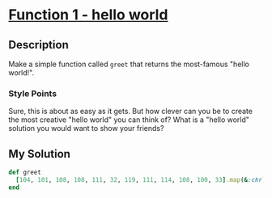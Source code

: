 # [Function 1 - hello world](https://www.codewars.com/kata/523b4ff7adca849afe000035)

## Description
Make a simple function called `greet` that returns the most-famous "hello world!".

### Style Points
Sure, this is about as easy as it gets. But how clever can you be to create the most creative "hello world" you can think of? What is a "hello world" solution you would want to show your friends?

## My Solution
```ruby
def greet
  [104, 101, 108, 108, 111, 32, 119, 111, 114, 108, 100, 33].map(&:chr).join
end  
```
